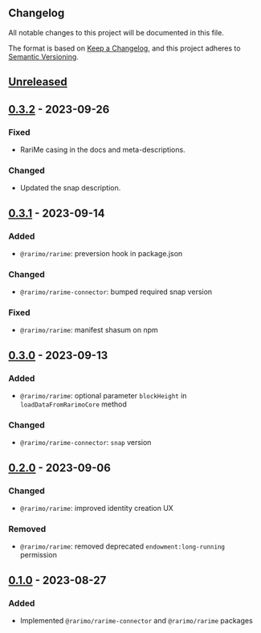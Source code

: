 ## Changelog

All notable changes to this project will be documented in this file.

The format is based on [Keep a Changelog](https://keepachangelog.com/en/1.0.0/),
and this project adheres to [Semantic Versioning](https://semver.org/spec/v2.0.0.html).

## [Unreleased]

## [0.3.2] - 2023-09-26
### Fixed

- RariMe casing in the docs and meta-descriptions.

### Changed

- Updated the snap description.

## [0.3.1] - 2023-09-14
### Added
- `@rarimo/rarime`: preversion hook in package.json

### Changed
- `@rarimo/rarime-connector`: bumped required snap version

### Fixed
- `@rarimo/rarime`: manifest shasum on npm

## [0.3.0] - 2023-09-13
### Added
- `@rarimo/rarime`: optional parameter `blockHeight` in `loadDataFromRarimoCore` method

### Changed
- `@rarimo/rarime-connector`: `snap` version

## [0.2.0] - 2023-09-06
### Changed
- `@rarimo/rarime`: improved identity creation UX

### Removed
- `@rarimo/rarime`: removed deprecated `endowment:long-running` permission

## [0.1.0] - 2023-08-27
### Added
- Implemented `@rarimo/rarime-connector` and `@rarimo/rarime` packages

[Unreleased]: https://github.com/rarimo/rarime/compare/0.3.2...HEAD
[0.3.2]: https://github.com/rarimo/rarime/compare/0.3.1...0.3.2
[0.3.1]: https://github.com/rarimo/rarime/compare/0.3.0...0.3.1
[0.3.0]: https://github.com/rarimo/rarime/compare/0.2.0...0.3.0
[0.2.0]: https://github.com/rarimo/rarime/compare/0.1.0...0.2.0
[0.1.0]: https://github.com/rarimo/rarime/releases/tag/0.1.0
